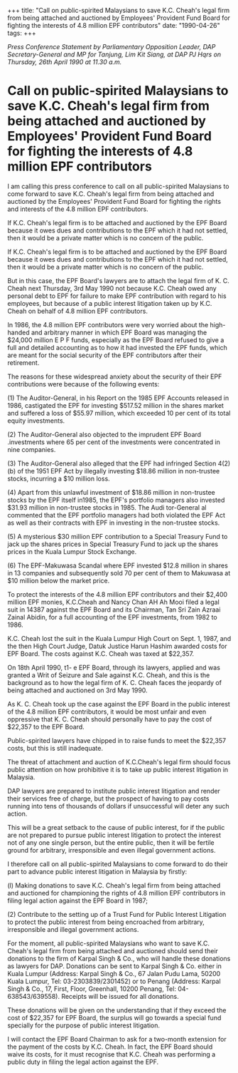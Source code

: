 +++ 
title: "Call on public-spirited Malaysians to save K.C. Cheah's legal firm from being attached and auctioned by Employees' Provident Fund Board for fighting the interests of 4.8 million EPF contributors"
date: "1990-04-26"
tags:
+++

_Press Conference Statement by Parliamentary Opposition Leader, DAP Secretary-General and MP for Tanjung, Lim Kit Siang, at DAP PJ Hqrs on Thursday, 26th April 1990 at 11.30 a.m._

# Call on public-spirited Malaysians to save K.C. Cheah's legal firm from being attached and auctioned by Employees' Provident Fund Board for fighting the interests of 4.8 million EPF contributors

I am calling this press conference to call on all public-spirited Malaysians to come forward to save K.C. Cheah's legal firm from being attached and auctioned by the Employees' Provident Fund Board for fighting the rights and interests of the 4.8 million EPF contributors.</u>

If K.C. Cheah's legal firm is to be attached and auctioned by the EPF Board because it owes dues and contributions to the EPF which it had not settled, then it would be a private matter which is no concern of the public.

If K.C. Cheah's legal firm is to be attached and auctioned by the EPF Board because it owes dues and contributions to the EPF which it had not settled, then it would be a private matter which is no concern of the public.

But in this case, the EPF Board's lawyers are to attach the legal firm of K. C. Cheah next Thursday, 3rd May 1990 not because K.C. Cheah owed any personal debt to EPF for failure to make EPF contribution with regard to his employees, but because of a public interest litigation taken up by K.C. Cheah on behalf of 4.8 million EPF contributors.

In 1986, the 4.8 million EPF contributors were very worried about the high-handed and arbitrary manner in which EPF Board was managing the $24,000 million E P F funds, especially as the EPF Board refused to give a full and detailed accounting as to how it had invested the EPF funds, which are meant for the social security of the EPF contributors after their retirement.

The reasons for these widespread anxiety about the security of their EPF contributions were because of the following events:

(1) The Auditor-General, in his Report on the 1985 EPF Accounts released in 1986, castigated the EPF for investing $517.52 million in the shares market and suffered a loss of $55.97 million, which exceeded 10 per cent of its total equity investments.

(2) The Auditor-General also objected to the imprudent EPF Board .investments where 65 per cent of the investments were concentrated in nine companies.

(3) The Auditor-General also alleged that the EPF had infringed Section 4(2)(b) of the 1951 EPF Act by illegally investing $18.86 million in non-trustee stocks, incurring a $10 million loss.

(4) Apart from this unlawful investment of $18.86 million in non-trustee stocks by the EPF itself in1985, the EPF's portfolio managers also invested $31.93 million in non-trustee stocks in 1985. The Audi tor-General al commented that the EPF portfolio managers had both violated the EPF Act as well as their contracts with EPF in investing in the non-trustee stocks.

(5) A mysterious $30 million EPF contribution to a Special Treasury Fund to jack up the shares prices in Special Treasury Fund to jack up the shares prices in the Kuala Lumpur Stock Exchange.

(6) The EPF-Makuwasa Scandal where EPF invested $12.8 million in shares in 13 companies and subsequently sold 70 per cent of them to Makuwasa at $10 million below the market price.

To protect the interests of the 4.8 million EPF contributors and their $2,400 million EPF monies, K.C.Cheah and Nancy Chan AH Ah Mooi filed a legal suit in 14387 against the EPF Board and its Chairman, Tan Sri Zain Azraai Zainal Abidin, for a full accounting of the EPF investments, from 1982 to 1986.

K.C. Cheah lost the suit in the Kuala Lumpur High Court on Sept. 1, 1987, and the then High Court Judge, Datuk Justice Harun Hashim awarded costs for EPF Board. The costs against K.C. Cheah was taxed at $22,357.

On 18th April 1990, t1- e EPF Board, through its lawyers, applied and was granted a Writ of Seizure and Sale against K.C. Cheah, and this is the background as to how the legal firm of K. C. Cheah faces the jeopardy of being attached and auctioned on 3rd May 1990.

As K. C. Cheah took up the case against the EPF Board in the public interest of the 4.8 million EPF contributors, it would be most unfair and even oppressive that K. C. Cheah should personally have to pay the cost of $22,357 to the EPF Board.

Public-spirited lawyers have chipped in to raise funds to meet the $22,357 costs, but this is still inadequate. 

The threat of attachment and auction of K.C.Cheah's legal firm should focus public attention on how prohibitive it is to take up public interest litigation in Malaysia.

DAP lawyers are prepared to institute public interest litigation and render their services free of charge, but the prospect of having to pay costs running into tens of thousands of dollars if unsuccessful will deter any such action.

This will be a great setback to the cause of public interest, for if the public are not prepared to pursue public interest litigation to protect the interest not of any one single person, but the entire public, then it will be fertile ground for arbitrary, irresponsible and even illegal government actions.

I therefore call on all public-spirited Malaysians to come forward to do their part to advance public interest litigation in Malaysia by firstly:

(l) Making donations to save K.C. Cheah's legal firm from being attached and auctioned for championing the rights of 4.8 million EPF contributors in filing legal action against the EPF Board in 1987;

(2) Contribute to the setting up of a Trust Fund for Public Interest Litigation to protect the public interest from being encroached from arbitrary, irresponsible and illegal government actions.


For the moment, all public-spirited Malaysians who want to save K.C. Cheah's legal firm from being attached and auctioned should send their donations to the firm of Karpal Singh & Co., who will handle these donations as lawyers for DAP. Donations can be sent to Karpal Singh & Co. either in Kuala Lumpur (Address: Karpal Singh & Co., 67 Jalan Pudu Lama, 50200 Kuala Lumpur, Tel: 03-2303839/2301452) or to Penang (Address: Karpal Singh & Co., 17, First, Floor, Greenhall, 10200 Penang, Tel: 04-638543/639558). Receipts will be issued for all donations.

These donations will be given on the understanding that if they exceed the cost of $22,357 for EPF Board, the surplus will go towards a special fund specially for the purpose of public interest litigation.

I will contact the EPF Board Chairman to ask for a two-month extension for the payment of the costs by K.C. Cheah. In fact, the EPF Board should waive its costs, for it must recognise that K.C. Cheah was performing a public duty in filing the legal action against the EPF.
 
